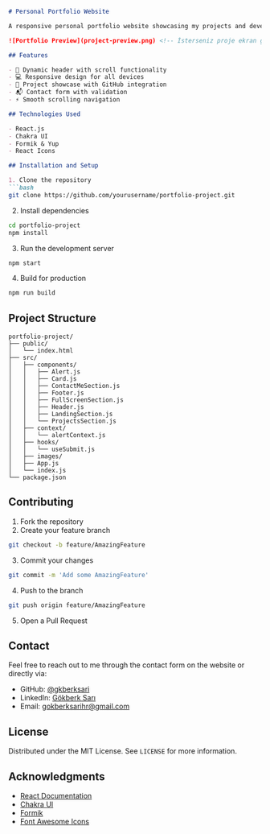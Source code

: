 ```markdown
# Personal Portfolio Website

A responsive personal portfolio website showcasing my projects and developer journey. Built with React.js and enhanced with Chakra UI for a polished, modern design that emphasizes user experience.

![Portfolio Preview](project-preview.png) <!-- İsterseniz proje ekran görüntüsü ekleyebilirsiniz -->

## Features

- 🎯 Dynamic header with scroll functionality
- 💻 Responsive design for all devices
- 📱 Project showcase with GitHub integration
- 📬 Contact form with validation
- ⚡ Smooth scrolling navigation

## Technologies Used

- React.js
- Chakra UI
- Formik & Yup
- React Icons

## Installation and Setup

1. Clone the repository
```bash
git clone https://github.com/yourusername/portfolio-project.git
```

2. Install dependencies
```bash
cd portfolio-project
npm install
```

3. Run the development server
```bash
npm start
```

4. Build for production
```bash
npm run build
```

## Project Structure

```
portfolio-project/
├── public/
│   └── index.html
├── src/
│   ├── components/
│   │   ├── Alert.js
│   │   ├── Card.js
│   │   ├── ContactMeSection.js
│   │   ├── Footer.js
│   │   ├── FullScreenSection.js
│   │   ├── Header.js
│   │   ├── LandingSection.js
│   │   └── ProjectsSection.js
│   ├── context/
│   │   └── alertContext.js
│   ├── hooks/
│   │   └── useSubmit.js
│   ├── images/
│   ├── App.js
│   └── index.js
└── package.json
```

## Contributing

1. Fork the repository
2. Create your feature branch 
```bash
git checkout -b feature/AmazingFeature
```
3. Commit your changes
```bash
git commit -m 'Add some AmazingFeature'
```
4. Push to the branch
```bash
git push origin feature/AmazingFeature
```
5. Open a Pull Request

## Contact

Feel free to reach out to me through the contact form on the website or directly via:
- GitHub: [@gkberksari](https://github.com/gkberksari)
- LinkedIn: [Gökberk Sarı](https://www.linkedin.com/in/g%C3%B6kberk-sar%C4%B1-735955311/)
- Email: gokberksarihr@gmail.com

## License

Distributed under the MIT License. See `LICENSE` for more information.

## Acknowledgments

- [React Documentation](https://reactjs.org/)
- [Chakra UI](https://chakra-ui.com/)
- [Formik](https://formik.org/)
- [Font Awesome Icons](https://fontawesome.com/)
```